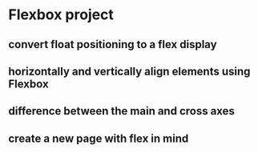 # Flexbox project

## convert float positioning to a flex display

## horizontally and vertically align elements using Flexbox

## difference between the main and cross axes

## create a new page with flex in mind
